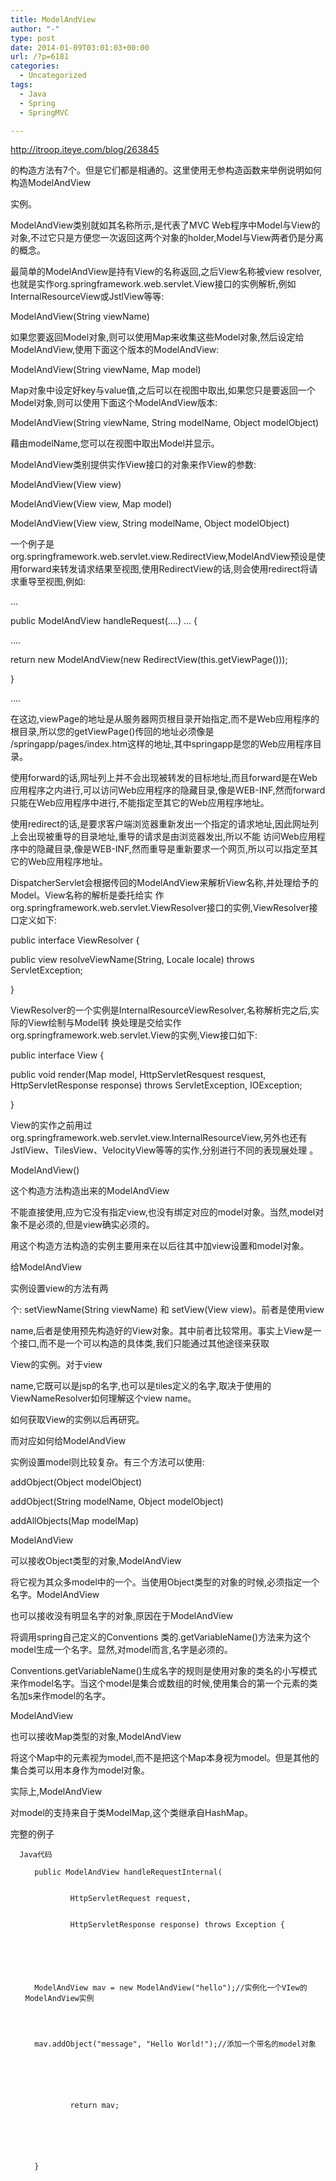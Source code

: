```yaml
---
title: ModelAndView
author: "-"
type: post
date: 2014-01-09T03:01:03+00:00
url: /?p=6181
categories:
  - Uncategorized
tags:
  - Java
  - Spring
  - SpringMVC

---
```

http://itroop.iteye.com/blog/263845

的构造方法有7个。但是它们都是相通的。这里使用无参构造函数来举例说明如何构造ModelAndView

实例。
  
ModelAndView类别就如其名称所示,是代表了MVC Web程序中Model与View的对象,不过它只是方便您一次返回这两个对象的holder,Model与View两者仍是分离的概念。
  
最简单的ModelAndView是持有View的名称返回,之后View名称被view resolver,也就是实作org.springframework.web.servlet.View接口的实例解析,例如 InternalResourceView或JstlView等等: 

ModelAndView(String viewName)
  
如果您要返回Model对象,则可以使用Map来收集这些Model对象,然后设定给ModelAndView,使用下面这个版本的ModelAndView: 

ModelAndView(String viewName, Map model)
  
Map对象中设定好key与value值,之后可以在视图中取出,如果您只是要返回一个Model对象,则可以使用下面这个ModelAndView版本: 

ModelAndView(String viewName, String modelName, Object modelObject)
  
藉由modelName,您可以在视图中取出Model并显示。
  
ModelAndView类别提供实作View接口的对象来作View的参数: 

ModelAndView(View view)

ModelAndView(View view, Map model)

ModelAndView(View view, String modelName, Object modelObject)
  
一个例子是org.springframework.web.servlet.view.RedirectView,ModelAndView预设是使 用forward来转发请求结果至视图,使用RedirectView的话,则会使用redirect将请求重导至视图,例如: 

…

public ModelAndView handleRequest(....) … {

....

return new ModelAndView(new RedirectView(this.getViewPage()));

}

....
  
在这边,viewPage的地址是从服务器网页根目录开始指定,而不是Web应用程序的根目录,所以您的getViewPage()传回的地址必须像是 /springapp/pages/index.htm这样的地址,其中springapp是您的Web应用程序目录。
  
使用forward的话,网址列上并不会出现被转发的目标地址,而且forward是在Web应用程序之内进行,可以访问Web应用程序的隐藏目录,像是WEB-INF,然而forward只能在Web应用程序中进行,不能指定至其它的Web应用程序地址。
  
使用redirect的话,是要求客户端浏览器重新发出一个指定的请求地址,因此网址列上会出现被重导的目录地址,重导的请求是由浏览器发出,所以不能 访问Web应用程序中的隐藏目录,像是WEB-INF,然而重导是重新要求一个网页,所以可以指定至其它的Web应用程序地址。
  
DispatcherServlet会根据传回的ModelAndView来解析View名称,并处理给予的Model。View名称的解析是委托给实 作org.springframework.web.servlet.ViewResolver接口的实例,ViewResolver接口定义如下: 

public interface ViewResolver {

public view resolveViewName(String, Locale locale) throws ServletException;

}
  
ViewResolver的一个实例是InternalResourceViewResolver,名称解析完之后,实际的View绘制与Model转 换处理是交给实作org.springframework.web.servlet.View的实例,View接口如下: 

public interface View {

public void render(Map model, HttpServletResquest resquest, HttpServletResponse response) throws ServletException, IOException;

}
  
View的实作之前用过org.springframework.web.servlet.view.InternalResourceView,另外也还有JstlView、TilesView、VelocityView等等的实作,分别进行不同的表现展处理 。

ModelAndView()

这个构造方法构造出来的ModelAndView

不能直接使用,应为它没有指定view,也没有绑定对应的model对象。当然,model对象不是必须的,但是view确实必须的。

用这个构造方法构造的实例主要用来在以后往其中加view设置和model对象。

给ModelAndView

实例设置view的方法有两

个: setViewName(String viewName) 和 setView(View view)。前者是使用view

name,后者是使用预先构造好的View对象。其中前者比较常用。事实上View是一个接口,而不是一个可以构造的具体类,我们只能通过其他途径来获取

View的实例。对于view

name,它既可以是jsp的名字,也可以是tiles定义的名字,取决于使用的ViewNameResolver如何理解这个view name。

如何获取View的实例以后再研究。

而对应如何给ModelAndView

实例设置model则比较复杂。有三个方法可以使用: 

addObject(Object modelObject)

addObject(String modelName, Object modelObject)

addAllObjects(Map modelMap)

ModelAndView

可以接收Object类型的对象,ModelAndView

将它视为其众多model中的一个。当使用Object类型的对象的时候,必须指定一个名字。ModelAndView

也可以接收没有明显名字的对象,原因在于ModelAndView

将调用spring自己定义的Conventions 类的.getVariableName()方法来为这个model生成一个名字。显然,对model而言,名字是必须的。

Conventions.getVariableName()生成名字的规则是使用对象的类名的小写模式来作model名字。当这个model是集合或数组的时候,使用集合的第一个元素的类名加s来作model的名字。

ModelAndView

也可以接收Map类型的对象,ModelAndView

将这个Map中的元素视为model,而不是把这个Map本身视为model。但是其他的集合类可以用本身作为model对象。

实际上,ModelAndView

对model的支持来自于类ModelMap,这个类继承自HashMap。

完整的例子
  
    
      Java代码
  
  
  <ol start="1">
    
      public ModelAndView handleRequestInternal(
    
    
              HttpServletRequest request,
    
    
              HttpServletResponse response) throws Exception {
    
    
    
    
    
    
      ModelAndView mav = new ModelAndView("hello");//实例化一个VIew的ModelAndView实例
    
    
    
    
      mav.addObject("message", "Hello World!");//添加一个带名的model对象
    
    
    
    
    
    
              return mav;
    
    
    
    
    
    
      }
    
    
      
    
  
